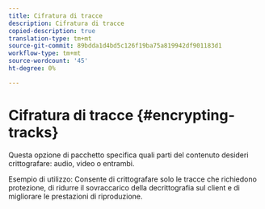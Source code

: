 ```yaml
---
title: Cifratura di tracce
description: Cifratura di tracce
copied-description: true
translation-type: tm+mt
source-git-commit: 89bdda1d4bd5c126f19ba75a819942df901183d1
workflow-type: tm+mt
source-wordcount: '45'
ht-degree: 0%

---
```



# Cifratura di tracce {#encrypting-tracks}

Questa opzione di pacchetto specifica quali parti del contenuto desideri crittografare: audio, video o entrambi.

Esempio di utilizzo: Consente di crittografare solo le tracce che richiedono protezione, di ridurre il sovraccarico della decrittografia sul client e di migliorare le prestazioni di riproduzione.
